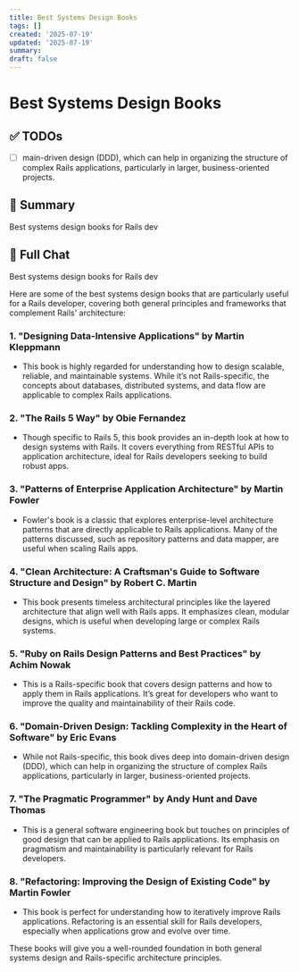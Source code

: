 ```yaml
---
title: Best Systems Design Books
tags: []
created: '2025-07-19'
updated: '2025-07-19'
summary:
draft: false
---
```


# Best Systems Design Books

## ✅ TODOs
- [ ] main-driven design (DDD), which can help in organizing the structure of complex Rails applications, particularly in larger, business-oriented projects.

## 📌 Summary
Best systems design books for Rails dev

## 🧠 Full Chat


Best systems design books for Rails dev



Here are some of the best systems design books that are particularly useful for a Rails developer, covering both general principles and frameworks that complement Rails' architecture:

### 1. **"Designing Data-Intensive Applications" by Martin Kleppmann**
   - This book is highly regarded for understanding how to design scalable, reliable, and maintainable systems. While it’s not Rails-specific, the concepts about databases, distributed systems, and data flow are applicable to complex Rails applications.

### 2. **"The Rails 5 Way" by Obie Fernandez**
   - Though specific to Rails 5, this book provides an in-depth look at how to design systems with Rails. It covers everything from RESTful APIs to application architecture, ideal for Rails developers seeking to build robust apps.

### 3. **"Patterns of Enterprise Application Architecture" by Martin Fowler**
   - Fowler's book is a classic that explores enterprise-level architecture patterns that are directly applicable to Rails applications. Many of the patterns discussed, such as repository patterns and data mapper, are useful when scaling Rails apps.

### 4. **"Clean Architecture: A Craftsman's Guide to Software Structure and Design" by Robert C. Martin**
   - This book presents timeless architectural principles like the layered architecture that align well with Rails apps. It emphasizes clean, modular designs, which is useful when developing large or complex Rails systems.

### 5. **"Ruby on Rails Design Patterns and Best Practices" by Achim Nowak**
   - This is a Rails-specific book that covers design patterns and how to apply them in Rails applications. It’s great for developers who want to improve the quality and maintainability of their Rails code.

### 6. **"Domain-Driven Design: Tackling Complexity in the Heart of Software" by Eric Evans**
   - While not Rails-specific, this book dives deep into domain-driven design (DDD), which can help in organizing the structure of complex Rails applications, particularly in larger, business-oriented projects.

### 7. **"The Pragmatic Programmer" by Andy Hunt and Dave Thomas**
   - This is a general software engineering book but touches on principles of good design that can be applied to Rails applications. Its emphasis on pragmatism and maintainability is particularly relevant for Rails developers.

### 8. **"Refactoring: Improving the Design of Existing Code" by Martin Fowler**
   - This book is perfect for understanding how to iteratively improve Rails applications. Refactoring is an essential skill for Rails developers, especially when applications grow and evolve over time.

These books will give you a well-rounded foundation in both general systems design and Rails-specific architecture principles.